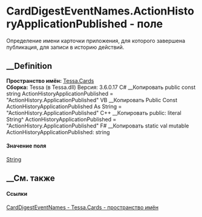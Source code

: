 # CardDigestEventNames.ActionHistoryApplicationPublished - поле
Определение имени карточки приложения, для которого завершена публикация, для
записи в историю действий.
## __Definition
 **Пространство имён:** [Tessa.Cards](N_Tessa_Cards.htm)  
 **Сборка:** Tessa (в Tessa.dll) Версия: 3.6.0.17
C# __Копировать
     public const string ActionHistoryApplicationPublished = "ActionHistory.ApplicationPublished"
VB __Копировать
     Public Const ActionHistoryApplicationPublished As String = "ActionHistory.ApplicationPublished"
C++ __Копировать
     public:
    literal String^ ActionHistoryApplicationPublished = "ActionHistory.ApplicationPublished"
F# __Копировать
     static val mutable ActionHistoryApplicationPublished: string
#### Значение поля
[String](https://learn.microsoft.com/dotnet/api/system.string)
##  __См. также
#### Ссылки
[CardDigestEventNames - ](T_Tessa_Cards_CardDigestEventNames.htm)
[Tessa.Cards - пространство имён](N_Tessa_Cards.htm)
